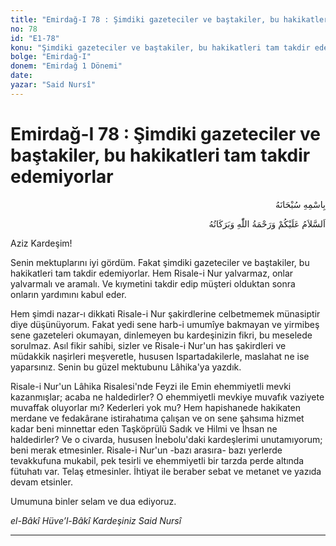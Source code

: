 ```yaml
---
title: "Emirdağ-I 78 : Şimdiki gazeteciler ve baştakiler, bu hakikatleri tam takdir edemiyorlar"
no: 78
id: "E1-78"
konu: "Şimdiki gazeteciler ve baştakiler, bu hakikatleri tam takdir edemiyorlar"
bolge: "Emirdağ-I"
donem: "Emirdağ 1 Dönemi"
date: 
yazar: "Said Nursî"
---
```


# Emirdağ-I 78 : Şimdiki gazeteciler ve baştakiler, bu hakikatleri tam takdir edemiyorlar

<p class="arabic" dir="rtl" title="Meal: “Her türlü noksan sıfatlardan yüce olan Allah’ın adıyla.”">بِاسْمِهِ سُبْحَانَهُ</p>

<p class="arabic" dir="rtl" title="Meal: “Allah’ın selâmı, rahmeti ve bereketleri, üzerinize olsun.”">اَلسَّلاَمُ عَلَيْكُمْ وَرَحْمَةُ اللّٰهِ وَبَرَكَاتُهُ</p>

Aziz Kardeşim!

Senin mektuplarını iyi gördüm. Fakat şimdiki gazeteciler ve baştakiler, bu hakikatleri tam takdir edemiyorlar. Hem Risale-i Nur yalvarmaz, onlar yalvarmalı ve aramalı. Ve kıymetini takdir edip müşteri olduktan sonra onların yardımını kabul eder.

Hem şimdi nazar-ı dikkati Risale-i Nur şakirdlerine celbetmemek münasiptir diye düşünüyorum. Fakat yedi sene harb-i umumîye bakmayan ve yirmibeş sene gazeteleri okumayan, dinlemeyen bu kardeşinizin fikri, bu meselede sorulmaz. Asıl fikir sahibi, sizler ve Risale-i Nur'un has şakirdleri ve müdakkik naşirleri meşveretle, hususen Ispartadakilerle, maslahat ne ise yaparsınız. Senin bu güzel mektubunu Lâhika'ya yazdık.

Risale-i Nur'un Lâhika Risalesi'nde Feyzi ile Emin ehemmiyetli mevki kazanmışlar; acaba ne haldedirler? O ehemmiyetli mevkiye muvafık vaziyete muvaffak oluyorlar mı? Kederleri yok mu? Hem hapishanede hakikaten merdane ve fedakârane istirahatıma çalışan ve on sene şahsıma hizmet kadar beni minnettar eden Taşköprülü Sadık ve Hilmi ve İhsan ne haldedirler? Ve o civarda, hususen İnebolu'daki kardeşlerimi unutamıyorum; beni merak etmesinler. Risale-i Nur'un -bazı arasıra- bazı yerlerde tevakkufuna mukabil, pek tesirli ve ehemmiyetli bir tarzda perde altında fütuhatı var. Telaş etmesinler. İhtiyat ile beraber sebat ve metanet ve yazıda devam etsinler.

Umumuna binler selam ve dua ediyoruz.

*el-Bâkî Hüve’l-Bâkî*
*Kardeşiniz*
*Said Nursî*

***
